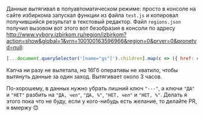 Данные вытягивал в полуавтоматическом режиме: просто в консоле на сайте избиркома запускал функции из файла `test.js` 
и копировал получившийся результат в текстовый редактор. 
Файл `regions.json` получил вызовом вот этого вот безобразия в консоли по адресу http://www.vybory.izbirkom.ru/region/izbirkom?action=show&global=1&vrn=100100163596966&region=0&prver=0&pronetvd=null:
```js
[...document.querySelector('[name="gs"]').children].map(c => ({ href: c.value, name: c.innerText }))
```

Капча ни разу не вылетала, но 16Гб оперативы не хватило, чтобы вытянуть данные за один заход. Вытягивает около 3 часов.

По-хорошему, в данных нужно убрать лишний ключ `"---"`, а ключи `"ДА"` и `"НЕТ"` разбить на `"ДА, чел"`, `"ДА, %"`, `"НЕТ, чел"` и `"НЕТ, %"`. Делать я этого пока что не буду, если у кого-нибудь есть желание, то делайте PR, я вмержу 😊 
